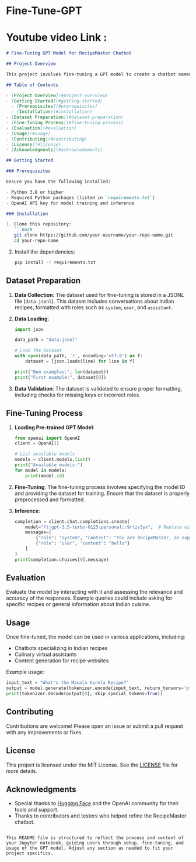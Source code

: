 # Fine-Tune-GPT
# Youtube video Link : 

```markdown
# Fine-Tuning GPT Model for RecipeMaster Chatbot

## Project Overview

This project involves fine-tuning a GPT model to create a chatbot named "RecipeMaster," which specializes in Indian recipes. The fine-tuned model is trained to understand and generate responses about Indian food culture and specific recipes based on user queries.

## Table of Contents

- [Project Overview](#project-overview)
- [Getting Started](#getting-started)
  - [Prerequisites](#prerequisites)
  - [Installation](#installation)
- [Dataset Preparation](#dataset-preparation)
- [Fine-Tuning Process](#fine-tuning-process)
- [Evaluation](#evaluation)
- [Usage](#usage)
- [Contributing](#contributing)
- [License](#license)
- [Acknowledgments](#acknowledgments)

## Getting Started

### Prerequisites

Ensure you have the following installed:

- Python 3.8 or higher
- Required Python packages (listed in `requirements.txt`)
- OpenAI API key for model training and inference

### Installation

1. Clone this repository:
   ```bash
   git clone https://github.com/your-username/your-repo-name.git
   cd your-repo-name
   ```

2. Install the dependencies:
   ```bash
   pip install -r requirements.txt
   ```

## Dataset Preparation

1. **Data Collection**: The dataset used for fine-tuning is stored in a JSONL file (`data.jsonl`). This dataset includes conversations about Indian recipes, formatted with roles such as `system`, `user`, and `assistant`.

2. **Data Loading**:
   ```python
   import json

   data_path = "data.jsonl"

   # Load the dataset
   with open(data_path, 'r', encoding='utf-8') as f:
       dataset = [json.loads(line) for line in f]

   print("Num examples:", len(dataset))
   print("First example:", dataset[0])
   ```

3. **Data Validation**: The dataset is validated to ensure proper formatting, including checks for missing keys or incorrect roles.

## Fine-Tuning Process

1. **Loading Pre-trained GPT Model**:
   ```python
   from openai import OpenAI
   client = OpenAI()

   # List available models
   models = client.models.list()
   print("Available models:")
   for model in models:
       print(model.id)
   ```

2. **Fine-Tuning**:
   The fine-tuning process involves specifying the model ID and providing the dataset for training. Ensure that the dataset is properly preprocessed and formatted.

3. **Inference**:
   ```python
   completion = client.chat.completions.create(
       model="ft:gpt-3.5-turbo-0125:personal::9rtzv3yx",  # Replace with your specific model identifier
       messages=[
           {"role": "system", "content": "You are RecipeMaster, an expert in Indian recipes."},
           {"role": "user", "content": "hello"}
       ]
   )
   print(completion.choices[0].message)
   ```

## Evaluation

Evaluate the model by interacting with it and assessing the relevance and accuracy of the responses. Example queries could include asking for specific recipes or general information about Indian cuisine.

## Usage

Once fine-tuned, the model can be used in various applications, including:

- Chatbots specializing in Indian recipes
- Culinary virtual assistants
- Content generation for recipe websites

Example usage:
```python
input_text = "What's the Masala Karela Recipe?"
output = model.generate(tokenizer.encode(input_text, return_tensors='pt'))
print(tokenizer.decode(output[0], skip_special_tokens=True))
```

## Contributing

Contributions are welcome! Please open an issue or submit a pull request with any improvements or fixes.

## License

This project is licensed under the MIT License. See the [LICENSE](LICENSE) file for more details.

## Acknowledgments

- Special thanks to [Hugging Face](https://huggingface.co/) and the OpenAI community for their tools and support.
- Thanks to contributors and testers who helped refine the RecipeMaster chatbot.
```

This README file is structured to reflect the process and content of your Jupyter notebook, guiding users through setup, fine-tuning, and usage of the GPT model. Adjust any section as needed to fit your project specifics.


